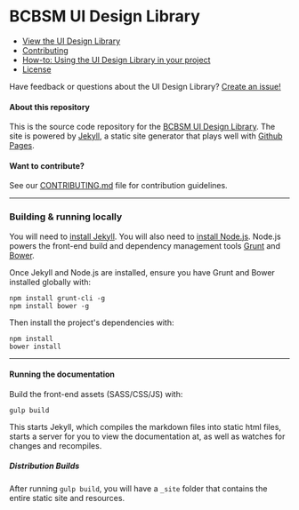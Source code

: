 BCBSM UI Design Library
==============

- [View the UI Design Library](https://nicholas-b-carter.github.io/BCBSMPatternLibrary/)
- [Contributing](CONTRIBUTING.md)
- [How-to: Using the UI Design Library in your project](howto.md)
- [License](LICENSE)

Have feedback or questions about the UI Design Library? [Create an issue!](https://github.com/nicholas-b-carter/BCBSMPatternLibrary/issues)

#### About this repository

This is the source code repository for the [BCBSM UI Design Library](https://nicholas-b-carter.github.io/BCBSMPatternLibrary/). The site is powered by [Jekyll](http://jekyllrb.com/), a static site generator that plays well with [Github Pages](https://help.github.com/articles/using-jekyll-with-pages/). 

#### Want to contribute?
See our [CONTRIBUTING.md](CONTRIBUTING.md) file for contribution guidelines.

---

### Building & running locally
You will need to [install Jekyll](http://jekyllrb.com/docs/installation/). You will also need to [install Node.js](http://nodejs.org/download/). Node.js powers the front-end build and dependency management tools [Grunt](http://gruntjs.com/) and [Bower](http://bower.io/).

Once Jekyll and Node.js are installed, ensure you have Grunt and Bower installed globally with:
```
npm install grunt-cli -g
npm install bower -g
```

Then install the project's dependencies with:
```
npm install
bower install
```
---
#### Running the documentation
Build the front-end assets (SASS/CSS/JS) with:
```
gulp build
```
This starts Jekyll, which compiles the markdown files into static html files, starts a server for you to view the documentation at, as well as watches for changes and recompiles. 


##### Distribution Builds
After running `gulp build`, you will have a `_site` folder that contains the entire static site and resources. 
